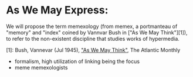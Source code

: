 # As We May Express:

We will propose the term memexology (from memex, a portmanteau of "memory" and "index" coined by Vannvar Bush in ["As We May Think"][1]), to refer to the non-existent discipline that studies works of hypermedia.

[1]: Bush, Vannevar (Jul 1945), ["As We May Think"](https://www.theatlantic.com/magazine/archive/1945/07/as-we-may-think/303881/), The Atlantic Monthly

- formalism, high utilization of linking being the focus
- meme memexologists
